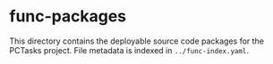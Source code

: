 # func-packages

This directory contains the deployable source code packages for the PCTasks
project. File metadata is indexed in `../func-index.yaml`.